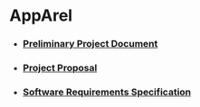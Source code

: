 # AppArel

- ### [Preliminary Project Document](Deliverables/preliminary-proposal-document.md)
- ### [Project Proposal](Deliverables/project-proposal-document.md)
- ### [Software Requirements Specification](Deliverables/software-requirements-specification.md)
